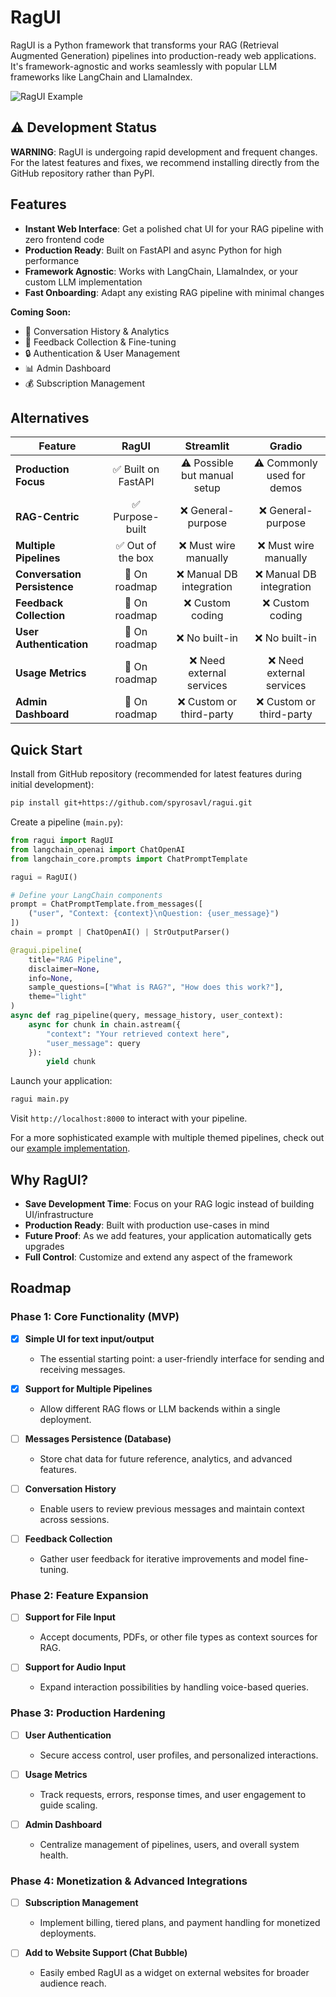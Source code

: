 # RagUI

RagUI is a Python framework that transforms your RAG (Retrieval Augmented Generation) pipelines into production-ready web applications. It's framework-agnostic and works seamlessly with popular LLM frameworks like LangChain and LlamaIndex.

![RagUI Example](docs/assets/ui_example.gif)

## ⚠️ Development Status
**WARNING**: RagUI is undergoing rapid development and frequent changes. For the latest features and fixes, we recommend installing directly from the GitHub repository rather than PyPI.

## Features

- **Instant Web Interface**: Get a polished chat UI for your RAG pipeline with zero frontend code
- **Production Ready**: Built on FastAPI and async Python for high performance
- **Framework Agnostic**: Works with LangChain, LlamaIndex, or your custom LLM implementation
- **Fast Onboarding**: Adapt any existing RAG pipeline with minimal changes

**Coming Soon:**
- 💾 Conversation History & Analytics
- 🔄 Feedback Collection & Fine-tuning
- 🔒 Authentication & User Management
- 📊 Admin Dashboard
- 💰 Subscription Management

## Alternatives
| **Feature**                           | **RagUI**               | **Streamlit**                     | **Gradio**                        |
|--------------------------------------|:-----------------------:|:---------------------------------:|:---------------------------------:|
| **Production Focus**                 | ✅ Built on FastAPI     | ⚠️ Possible but manual setup      | ⚠️ Commonly used for demos          |
| **RAG-Centric**                      | ✅ Purpose-built        | ❌ General-purpose                | ❌ General-purpose                |
| **Multiple Pipelines**               | ✅ Out of the box       | ❌ Must wire manually             | ❌ Must wire manually             |
| **Conversation Persistence**         | 🚧 On roadmap           | ❌ Manual DB integration          | ❌ Manual DB integration          |
| **Feedback Collection**              | 🚧 On roadmap           | ❌ Custom coding                  | ❌ Custom coding                  |
| **User Authentication**              | 🚧 On roadmap           | ❌ No built-in                    | ❌ No built-in                    |
| **Usage Metrics**                    | 🚧 On roadmap           | ❌ Need external services         | ❌ Need external services         |
| **Admin Dashboard**                  | 🚧 On roadmap           | ❌ Custom or third-party          | ❌ Custom or third-party          |


## Quick Start

Install from GitHub repository (recommended for latest features during initial development):
```bash
pip install git+https://github.com/spyrosavl/ragui.git
```

Create a pipeline (`main.py`):

```python
from ragui import RagUI
from langchain_openai import ChatOpenAI
from langchain_core.prompts import ChatPromptTemplate

ragui = RagUI()

# Define your LangChain components
prompt = ChatPromptTemplate.from_messages([
    ("user", "Context: {context}\nQuestion: {user_message}")
])
chain = prompt | ChatOpenAI() | StrOutputParser()

@ragui.pipeline(
    title="RAG Pipeline",
    disclaimer=None,
    info=None,
    sample_questions=["What is RAG?", "How does this work?"],
    theme="light"
)
async def rag_pipeline(query, message_history, user_context):
    async for chunk in chain.astream({
        "context": "Your retrieved context here",
        "user_message": query
    }):
        yield chunk
```

Launch your application:

```bash
ragui main.py
```

Visit `http://localhost:8000` to interact with your pipeline.

For a more sophisticated example with multiple themed pipelines, check out our [example implementation](https://github.com/spyrosavl/ragui/blob/main/examples/main.py).

## Why RagUI?

- **Save Development Time**: Focus on your RAG logic instead of building UI/infrastructure
- **Production Ready**: Built with production use-cases in mind
- **Future Proof**: As we add features, your application automatically gets upgrades
- **Full Control**: Customize and extend any aspect of the framework

## Roadmap

### Phase 1: Core Functionality (MVP)
- [x] **Simple UI for text input/output**
  - The essential starting point: a user-friendly interface for sending and receiving messages.

- [x] **Support for Multiple Pipelines**
  - Allow different RAG flows or LLM backends within a single deployment.

- [ ] **Messages Persistence (Database)**
  - Store chat data for future reference, analytics, and advanced features.

- [ ] **Conversation History**
  - Enable users to review previous messages and maintain context across sessions.

- [ ] **Feedback Collection**
  - Gather user feedback for iterative improvements and model fine-tuning.

### Phase 2: Feature Expansion
- [ ] **Support for File Input**
  - Accept documents, PDFs, or other file types as context sources for RAG.

- [ ] **Support for Audio Input**
  - Expand interaction possibilities by handling voice-based queries.

### Phase 3: Production Hardening
- [ ] **User Authentication**
  - Secure access control, user profiles, and personalized interactions.

- [ ] **Usage Metrics**
  - Track requests, errors, response times, and user engagement to guide scaling.

- [ ] **Admin Dashboard**
  - Centralize management of pipelines, users, and overall system health.

### Phase 4: Monetization & Advanced Integrations
- [ ] **Subscription Management**
  - Implement billing, tiered plans, and payment handling for monetized deployments.

- [ ] **Add to Website Support (Chat Bubble)**
  - Easily embed RagUI as a widget on external websites for broader audience reach.
